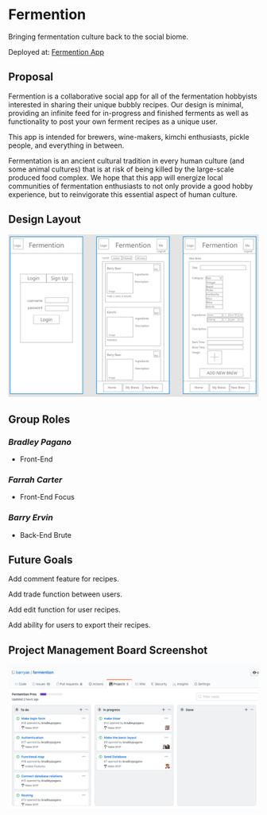 # **Fermention**

Bringing fermentation culture back to the social biome.

Deployed at: [Fermention App](fermention.herokuapp.com)

## **Proposal**

Fermention is a collaborative social app for all of the fermentation hobbyists interested in sharing their unique bubbly recipes. Our design is minimal, providing an infinite feed for in-progress and finished ferments as well as functionality to post your own ferment recipes as a unique user.

This app is intended for brewers, wine-makers, kimchi enthusiasts, pickle people, and everything in between.

Fermentation is an ancient cultural tradition in every human culture (and some animal cultures) that is at risk of being killed by the large-scale produced food complex. We hope that this app will energize local communities of fermentation enthusiasts to not only provide a good hobby experience, but to reinvigorate this essential aspect of human culture.

## **Design Layout**

![Design Layout](https://github.com/barryae/fermention/blob/master/client/public/images/fermention_layout.jpg)

## **Group Roles**

### *Bradley Pagano*

- Front-End

### *Farrah Carter*

- Front-End Focus

### *Barry Ervin*

- Back-End Brute

## **Future Goals**

Add comment feature for recipes.

Add trade function between users.

Add edit function for user recipes.

Add ability for users to export their recipes.

## **Project Management Board Screenshot**

![Project Board](https://github.com/barryae/fermention/blob/master/client/public/images/projectBoard.png)
